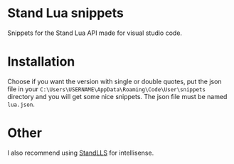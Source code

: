 # Stand Lua snippets

Snippets for the Stand Lua API made for visual studio code.

# Installation

Choose if you want the version with single or double quotes, put the json file in your `C:\Users\USERNAME\AppData\Roaming\Code\User\snippets` directory and you will get some nice snippets. The json file must be named `lua.json`.

# Other

I also recommend using [StandLLS](https://github.com/well-in-that-case/StandLLS) for intellisense. 
